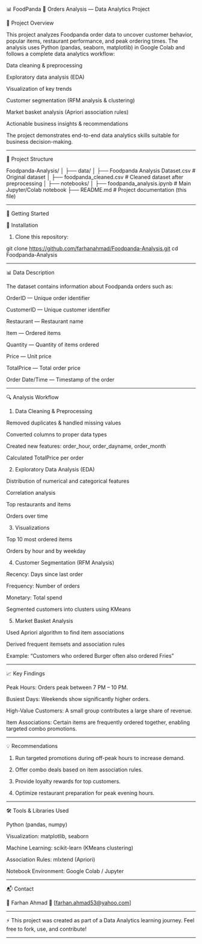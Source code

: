 📊 FoodPanda 🐼 Orders Analysis — Data Analytics Project

📌 Project Overview

This project analyzes Foodpanda order data to uncover customer behavior, popular items, restaurant performance, and peak ordering times. The analysis uses Python (pandas, seaborn, matplotlib) in Google Colab and follows a complete data analytics workflow:

Data cleaning & preprocessing

Exploratory data analysis (EDA)

Visualization of key trends

Customer segmentation (RFM analysis & clustering)

Market basket analysis (Apriori association rules)

Actionable business insights & recommendations


The project demonstrates end-to-end data analytics skills suitable for business decision-making.


---

📂 Project Structure

Foodpanda-Analysis/
│
├── data/
│   ├── Foodpanda Analysis Dataset.csv     # Original dataset
│   ├── foodpanda_cleaned.csv              # Cleaned dataset after preprocessing
│
├── notebooks/
│   ├── foodpanda_analysis.ipynb           # Main Jupyter/Colab notebook
├── README.md                              # Project documentation (this file)

---

🚀 Getting Started

🔧 Installation

1. Clone this repository:

git clone https://github.com/farhanahmad/Foodpanda-Analysis.git
cd Foodpanda-Analysis

---

📊 Data Description

The dataset contains information about Foodpanda orders such as:

OrderID — Unique order identifier

CustomerID — Unique customer identifier

Restaurant — Restaurant name

Item — Ordered items

Quantity — Quantity of items ordered

Price — Unit price

TotalPrice — Total order price

Order Date/Time — Timestamp of the order


---

🔍 Analysis Workflow

1. Data Cleaning & Preprocessing

Removed duplicates & handled missing values

Converted columns to proper data types

Created new features: order_hour, order_dayname, order_month

Calculated TotalPrice per order


2. Exploratory Data Analysis (EDA)

Distribution of numerical and categorical features

Correlation analysis

Top restaurants and items

Orders over time


3. Visualizations

Top 10 most ordered items

Orders by hour and by weekday


4. Customer Segmentation (RFM Analysis)

Recency: Days since last order

Frequency: Number of orders

Monetary: Total spend

Segmented customers into clusters using KMeans


5. Market Basket Analysis

Used Apriori algorithm to find item associations

Derived frequent itemsets and association rules

Example: “Customers who ordered Burger often also ordered Fries”



---

📈 Key Findings

Peak Hours: Orders peak between 7 PM – 10 PM.

Busiest Days: Weekends show significantly higher orders.

High-Value Customers: A small group contributes a large share of revenue.

Item Associations: Certain items are frequently ordered together, enabling targeted combo promotions.



---

💡 Recommendations

1. Run targeted promotions during off-peak hours to increase demand.


2. Offer combo deals based on item association rules.


3. Provide loyalty rewards for top customers.


4. Optimize restaurant preparation for peak evening hours.




---

🛠️ Tools & Libraries Used

Python (pandas, numpy)

Visualization: matplotlib, seaborn

Machine Learning: scikit-learn (KMeans clustering)

Association Rules: mlxtend (Apriori)

Notebook Environment: Google Colab / Jupyter



---

📬 Contact

👤 Farhan Ahmad
📧 [farhan.ahmad53@yahoo.com]

---

⚡ This project was created as part of a Data Analytics learning journey. Feel free to fork, use, and contribute!


---
